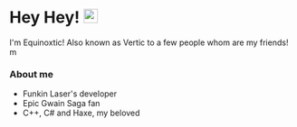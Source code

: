 # Hey Hey! <img src="https://cdn.discordapp.com/attachments/798150104158568448/998215838979076206/marlow_happy.jpg" alt="marlow_happy" width="25"/>

I'm Equinoxtic! Also known as Vertic to a few people whom are my friends!
<img src="https://cdn.discordapp.com/attachments/798150104158568448/998215839188795402/marlow_smile.jpg" alt="marlow_smile" width="15"/>

### About me

* Funkin Laser's developer
* Epic Gwain Saga fan
* C++, C# and Haxe, my beloved

<!--
**Equinoxtic/Equinoxtic** is a ✨ _special_ ✨ repository because its `README.md` (this file) appears on your GitHub profile.
-->
